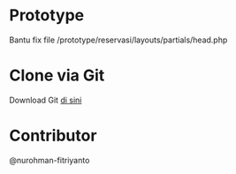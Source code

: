 # Prototype
Bantu fix file /prototype/reservasi/layouts/partials/head.php

# Clone via Git
Download Git [di sini](https://git-scm.com/downloads)

# Contributor
@nurohman-fitriyanto
